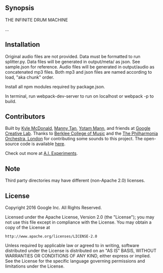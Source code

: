 ## Synopsis

THE INFINITE DRUM MACHINE

...

## Installation

Original audio files are not provided. Data must be formatted to run splitter.py. Data files will be generated in output/meta/ as json. See sample.json for reference. Audio files will be generated in output/audio as concatenated mp3 files. Both mp3 and json files are named according to load, "aka chunk" order.

Install all npm modules required by package.json.

In terminal, run webpack-dev-server to run on localhost or webpack -p to build.


## Contributors

Built by [Kyle McDonald](https://github.com/kylemcdonald), [Manny Tan](https://github.com/mannytan), [Yotam Mann](https://github.com/tambien), and friends at [Google Creative Lab](https://github.com/googlecreativelab/). Thanks to [Berklee College of Music](http://wiki.laptop.org/go/Free_sound_samples/) and the [The Philharmonia Orchestra, London](http://www.philharmonia.co.uk/explore/make_music/) for contributing some sounds to this project. The open-source code is available [here](https://github.com/googlecreativelab/).

Check out more at [A.I. Experiments](https://aiexperiments.withgoogle.com/).

## Note
Third party directories may have different (non-Apache 2.0) licenses.


## License

Copyright 2016 Google Inc. All Rights Reserved.

Licensed under the Apache License, Version 2.0 (the "License");
you may not use this file except in compliance with the License.
You may obtain a copy of the License at

    http://www.apache.org/licenses/LICENSE-2.0

Unless required by applicable law or agreed to in writing, software
distributed under the License is distributed on an "AS IS" BASIS,
WITHOUT WARRANTIES OR CONDITIONS OF ANY KIND, either express or implied.
See the License for the specific language governing permissions and
limitations under the License.